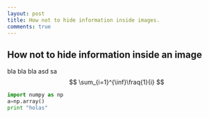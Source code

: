```yaml
---
layout: post
title: How not to hide information inside images.
comments: true
---
```

## How not to hide information inside an image

bla bla bla
asd
sa
$$
\sum_{i=1}^{\inf}\fraq{1}{i}
$$

```python
import numpy as np
a=np.array()
print "holas"
```
